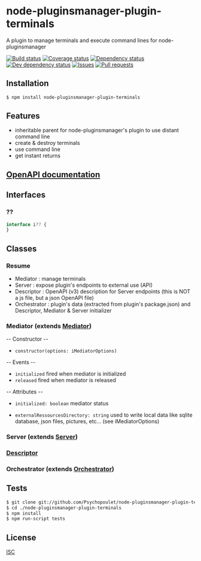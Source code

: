 # node-pluginsmanager-plugin-terminals
A plugin to manage terminals and execute command lines for node-pluginsmanager

[![Build status](https://api.travis-ci.org/Psychopoulet/node-pluginsmanager-plugin-terminals.svg?branch=master)](https://travis-ci.org/Psychopoulet/node-pluginsmanager-plugin-terminals)
[![Coverage status](https://coveralls.io/repos/github/Psychopoulet/node-pluginsmanager-plugin-terminals/badge.svg?branch=master)](https://coveralls.io/github/Psychopoulet/node-pluginsmanager-plugin-terminals)
[![Dependency status](https://david-dm.org/Psychopoulet/node-pluginsmanager-plugin-terminals/status.svg)](https://david-dm.org/Psychopoulet/node-pluginsmanager-plugin-terminals)
[![Dev dependency status](https://david-dm.org/Psychopoulet/node-pluginsmanager-plugin-terminals/dev-status.svg)](https://david-dm.org/Psychopoulet/node-pluginsmanager-plugin-terminals?type=dev)
[![Issues](https://img.shields.io/github/issues/Psychopoulet/node-pluginsmanager-plugin-terminals.svg)](https://github.com/Psychopoulet/node-pluginsmanager-plugin-terminals/issues)
[![Pull requests](https://img.shields.io/github/issues-pr/Psychopoulet/node-pluginsmanager-plugin-terminals.svg)](https://github.com/Psychopoulet/node-pluginsmanager-plugin-terminals/pulls)

## Installation

```bash
$ npm install node-pluginsmanager-plugin-terminals
```

## Features

  * inheritable parent for node-pluginsmanager's plugin to use distant command line
  * create & destroy terminals
  * use command line
  * get instant returns

## [OpenAPI documentation](./lib/Descriptor.json)

## Interfaces

### ??

```typescript
interface i?? {
}
```

## Classes

### Resume

* Mediator : manage terminals
* Server : expose plugin's endpoints to external use (API)
* Descriptor : OpenAPI (v3) description for Server endpoints (this is NOT a js file, but a json OpenAPI file)
* Orchestrator : plugin's data (extracted from plugin's package.json) and Descriptor, Mediator & Server initializer

### Mediator (extends [Mediator](https://github.com/Psychopoulet/node-pluginsmanager-plugin#mediator-extends-bootable))

  -- Constructor --

  * ``` constructor(options: iMediatorOptions) ```

  -- Events --

  * ``` initialized ``` fired when mediator is initialized
  * ``` released ``` fired when mediator is released

  -- Attributes --

  * ``` initialized: boolean ``` mediator status

  * ``` externalRessourcesDirectory: string ``` used to write local data like sqlite database, json files, pictures, etc... (see iMediatorOptions)

### Server (extends [Server](https://github.com/Psychopoulet/node-pluginsmanager-plugin#mediator-extends-bootable))

### [Descriptor](./lib/Descriptor.json)

### Orchestrator (extends [Orchestrator](https://github.com/Psychopoulet/node-pluginsmanager-plugin#orchestrator-extends-mediatoruser))

## Tests

```bash
$ git clone git://github.com/Psychopoulet/node-pluginsmanager-plugin-terminals.git
$ cd ./node-pluginsmanager-plugin-terminals
$ npm install
$ npm run-script tests
```

## License

  [ISC](LICENSE)
